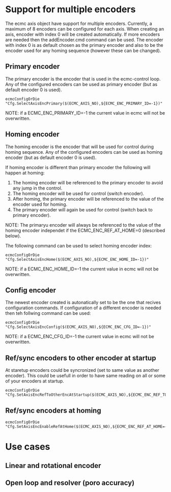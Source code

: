 # Support for multiple encoders

The ecmc axis object have support for multiple encoders. Currently, a maximum of 8 encoders can be configured for each axis.
When creating an axis, encoder with index 0 will be created automatically. If more encoders are needed then the addEncoder.cmd command can be used.
The encoder with index 0 is as default chosen as the primary encoder and also to be the encoder used for any homing sequence (however these can be changed).

## Primary encoder

The primary encoder is the encoder that is used in the ecmc-control loop.
Any of the configured encoders can be used as primary encoder (but as default encoder 0 is used).

```
ecmcConfigOrDie "Cfg.SelectAxisEncPrimary($(ECMC_AXIS_NO),${ECMC_ENC_PRIMARY_ID=-1})"

```
NOTE: if a ECMC_ENC_PRIMARY_ID=-1 the current value in ecmc will not be overwritten.

## Homing encoder

The homing encoder is the encoder that will be used for control during homing sequence.
Any of the configured encoders can be used as homing encoder (but as default encoder 0 is used).

If homing encoder is different than primary encoder the following will happen at homing:
1. The homing encoder will be referenced to the primary encoder to avoid any jump in the control.
2. The homing encoder will be used for control (switch encoder).
3. After homing, the primary encoder will be referenced to the value of the encoder used for homing.
4. The primary encoder will again be used for control (switch back to primary encoder).

NOTE: The primaryu encoder will always be referenced to the value of the homing encoder independet if
the ECMC_ENC_REF_AT_HOME=0 (described below).

The following command can be used to select homing encoder index:
```
ecmcConfigOrDie "Cfg.SelectAxisEncHome($(ECMC_AXIS_NO),${ECMC_ENC_HOME_ID=-1})"
```
NOTE: if a ECMC_ENC_HOME_ID=-1 the current value in ecmc will not be overwritten.

## Config encoder

The newest encoder created is autonatically set to be the one that recives configuration commands. 
If configuration of a different encoder is needed then teh follwing command can be used:
```
ecmcConfigOrDie "Cfg.SelectAxisEncConfig($(ECMC_AXIS_NO),${ECMC_ENC_CFG_ID=-1})"

```
NOTE: if a ECMC_ENC_CFG_ID=-1 the current value in ecmc will not be overwritten.

## Ref/sync encoders to other encoder at startup

At staretup encoders could be syncronized (set to same value as another encoder). This could be usefull in order to have same reading on all or some of your encoders at startup.

```
ecmcConfigOrDie "Cfg.SetAxisEncRefToOtherEncAtStartup($(ECMC_AXIS_NO),${ECMC_ENC_REF_TO_ENC_AT_STARTUP=-1})"

```

## Ref/sync encoders at homing

```
ecmcConfigOrDie "Cfg.SetAxisEncEnableRefAtHome($(ECMC_AXIS_NO),${ECMC_ENC_REF_AT_HOME=-1})"

```

# Use cases


## Linear and rotational encoder


## Open loop and resolver (poro accuracy)



